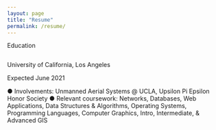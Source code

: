 ```yaml
---
layout: page
title: "Resume"
permalink: /resume/
---
```

<link rel="stylesheet" href="/assets/css/style.css">
<div>
    <p class="header">Education</p>
    <div class='row section-background'>
        <div class='column' style="flex: .5">
            <p class="title">University of California, Los Angeles</p>
            <p class="date">Expected June 2021</p>
        </div>
        <div class='column'>
        ● Involvements: Unmanned Aerial Systems @ UCLA, Upsilon Pi Epsilon Honor Society
● Relevant coursework: Networks, Databases, Web Applications, Data Structures & Algorithms,
Operating Systems, Programming Languages, Computer Graphics, Intro, Intermediate, & Advanced GIS
        </div>
    </div>
</div>